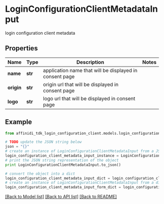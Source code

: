 # LoginConfigurationClientMetadataInput

login configuration client metadata

## Properties

| Name       | Type    | Description                                             | Notes |
| ---------- | ------- | ------------------------------------------------------- | ----- |
| **name**   | **str** | application name that will be displayed in consent page |
| **origin** | **str** | origin url that will be displayed in consent page       |
| **logo**   | **str** | logo url that will be displayed in consent page         |

## Example

```python
from affinidi_tdk_login_configuration_client.models.login_configuration_client_metadata_input import LoginConfigurationClientMetadataInput

# TODO update the JSON string below
json = "{}"
# create an instance of LoginConfigurationClientMetadataInput from a JSON string
login_configuration_client_metadata_input_instance = LoginConfigurationClientMetadataInput.from_json(json)
# print the JSON string representation of the object
print LoginConfigurationClientMetadataInput.to_json()

# convert the object into a dict
login_configuration_client_metadata_input_dict = login_configuration_client_metadata_input_instance.to_dict()
# create an instance of LoginConfigurationClientMetadataInput from a dict
login_configuration_client_metadata_input_form_dict = login_configuration_client_metadata_input.from_dict(login_configuration_client_metadata_input_dict)
```

[[Back to Model list]](../README.md#documentation-for-models) [[Back to API list]](../README.md#documentation-for-api-endpoints) [[Back to README]](../README.md)
